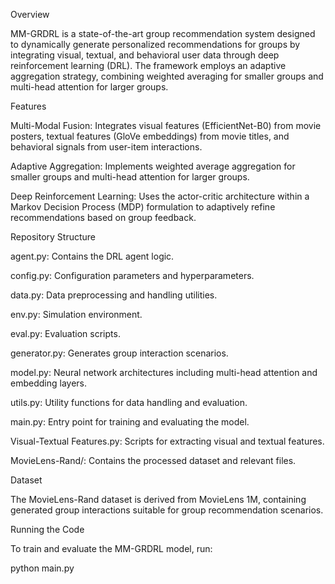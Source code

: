 Overview

MM-GRDRL is a state-of-the-art group recommendation system designed to dynamically generate personalized recommendations for groups by integrating visual, textual, and behavioral user data through deep reinforcement learning (DRL). 
The framework employs an adaptive aggregation strategy, combining weighted averaging for smaller groups and multi-head attention for larger groups.


Features

Multi-Modal Fusion: Integrates visual features (EfficientNet-B0) from movie posters, textual features (GloVe embeddings) from movie titles, and behavioral signals from user-item interactions.

Adaptive Aggregation: Implements weighted average aggregation for smaller groups and multi-head attention for larger groups.

Deep Reinforcement Learning: Uses the actor-critic architecture within a Markov Decision Process (MDP) formulation to adaptively refine recommendations based on group feedback.


Repository Structure

agent.py: Contains the DRL agent logic.

config.py: Configuration parameters and hyperparameters.

data.py: Data preprocessing and handling utilities.

env.py: Simulation environment.

eval.py: Evaluation scripts.

generator.py: Generates group interaction scenarios.

model.py: Neural network architectures including multi-head attention and embedding layers.

utils.py: Utility functions for data handling and evaluation.

main.py: Entry point for training and evaluating the model.

Visual-Textual Features.py: Scripts for extracting visual and textual features.

MovieLens-Rand/: Contains the processed dataset and relevant files.


Dataset

The MovieLens-Rand dataset is derived from MovieLens 1M, containing generated group interactions suitable for group recommendation scenarios.


Running the Code

To train and evaluate the MM-GRDRL model, run:

python main.py


